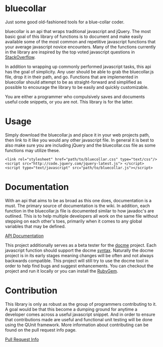 bluecollar
==========

Just some good old-fashioned tools for a blue-collar coder.

bluecollar is an api that wraps traditional javascript and jQuery.  The most basic goal of this library of functions is to document and make easily available some of the  most common and repetitive javascript functions that your average javascript novice encounters.  Many of the functions currently in the library are inspired by the top voted javascript questions in [StackOverflow](http://stackoverflow.com/questions/tagged/javascript?page=3&sort=votes&pagesize=15).

In addition to wrapping up commonly performed javascript tasks, this api has the goal of simplicity.  Any user should be able to grab the bluecollar.js file, drop it in their path, and go.  Functions that are implemented in bluecollar should attempt to be as straight-forward and simplified as possible to encourage the library to be easily and quickly customizable.

You are either a programmer who compulsively saves and documents useful code snippets, or you are not.  This library is for the latter.

Usage
=====

Simply download the bluecollar.js and place it in your web projects path, then link to it like you would any other javascript file.  In general it is best to also make sure you are including jQuery and the bluecollar.css file as some functions may utilize these.

    <link rel="stylesheet" href="path/to/bluecollar.css" type="text/css"/>
    <script src="http://code.jquery.com/jquery-latest.js"> </script>
    <script type="text/javascript" src="path/to/bluecollar.js"></script>


Documentation
=============

With an api that aims to be as broad as this one does, documentation is a must.  The primary source of documentation is the wiki.  In addition, each function in the bluecollar.js file is documented similar to how javadoc's are outlined.  This is to help multiple developers all work on the same file without stepping on each other's toes, primarily when it comes to any global variables that may be defined.

[API Documentation](https://github.com/philosowaffle/bluecollar/wiki)

This project additionally serves as a beta tester for the [docme](https://github.com/philosowaffle/docme) project.  Each javascript function should support the docme [syntax](https://github.com/philosowaffle/docme).  Naturally the docme project is in its early stages meaning changes will be often and not always backwards compatible.  This project will still try to use the docme tool in order to help find bugs and suggest enhancements.  You can checkout the project and run it locally or you can install the [RubyGem](https://rubygems.org/gems/docme).


Contribution
============

This library is only as robust as the group of programmers contributing to it.  A goal would be that this become a dumping ground for anytime a developer comes across a useful javascript snippet.  And in order to ensure that contributions made are useful and functional unit testing will be done using the QUnit framework.  More information about contributing can be found on the pull request info page.

[Pull Request Info](https://github.com/philosowaffle/bluecollar/wiki/Pull-Requests)
